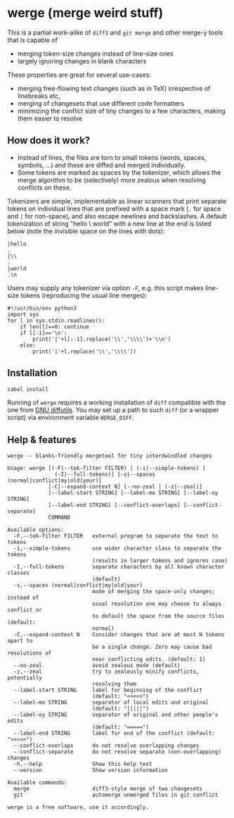 
# werge (merge weird stuff)

This is a partial work-alike of `diff3` and `git merge` and other merge-y tools that is capable of

- merging token-size changes instead of line-size ones
- largely ignoring changes in blank characters

These properties are great for several use-cases:

- merging free-flowing text changes (such as in TeX) irrespective of linebreaks
  etc,
- merging of changesets that use different code formatters
- minimizing the conflict size of tiny changes to a few characters, making them
  easier to resolve

## How does it work?

- Instead of lines, the files are torn to small tokens (words, spaces, symbols,
  ...) and these are diffed and merged individually.
- Some tokens are marked as spaces by the tokenizer, which allows the merge
  algorithm to be (selectively) more zealous when resolving conflicts on these.

Tokenizers are simple, implementable as linear scanners that print separate
tokens on individual lines that are prefixed with a space mark (`.` for space
and `|` for non-space), and also escape newlines and backslashes. A default
tokenization of string "hello \ world" with a new line at the end is listed
below (note the invisible space on the lines with dots):

```
|hello
. 
|\\
. 
|world
.\n
```

Users may supply any tokenizer via option `-F`, e.g. this script makes
line-size tokens (reproducing the usual line merges):

```
#!/usr/bin/env python3
import sys
for l in sys.stdin.readlines():
    if len(l)==0: continue
    if l[-1]=='\n':
        print('|'+l[:-1].replace('\\','\\\\')+'\\n')
    else:
        print('|'+l.replace('\\','\\\\'))
```

## Installation

```sh
cabal install
```

Running of `werge` requires a working installation of `diff` compatible
with the one from [GNU diffutils](https://www.gnu.org/software/diffutils/). You
may set up a path to such `diff` (or a wrapper script) via environment variable
`WERGE_DIFF`.

## Help & features

```
werge -- blanks-friendly mergetool for tiny interdwindled changes

Usage: werge [(-F|--tok-filter FILTER) | (-i|--simple-tokens) | 
               (-I|--full-tokens)] [-s|--spaces (normal|conflict|my|old|your)] 
             [-C|--expand-context N] [--no-zeal | (-z|--zeal)] 
             [--label-start STRING] [--label-mo STRING] [--label-oy STRING] 
             [--label-end STRING] [--conflict-overlaps] [--conflict-separate]
             COMMAND

Available options:
  -F,--tok-filter FILTER   external program to separate the text to tokens
  -i,--simple-tokens       use wider character class to separate the tokens
                           (results in larger tokens and ignores case)
  -I,--full-tokens         separate characters by all known character classes
                           (default)
  -s,--spaces (normal|conflict|my|old|your)
                           mode of merging the space-only changes; instead of
                           usual resolution one may choose to always conflict or
                           to default the space from the source files (default:
                           normal)
  -C,--expand-context N    Consider changes that are at most N tokens apart to
                           be a single change. Zero may cause bad resolutions of
                           near conflicting edits. (default: 1)
  --no-zeal                avoid zealous mode (default)
  -z,--zeal                try to zealously minify conflicts, potentially
                           resolving them
  --label-start STRING     label for beginning of the conflict
                           (default: "<<<<<")
  --label-mo STRING        separator of local edits and original
                           (default: "|||||")
  --label-oy STRING        separator of original and other people's edits
                           (default: "=====")
  --label-end STRING       label for end of the conflict (default: ">>>>>")
  --conflict-overlaps      do not resolve overlapping changes
  --conflict-separate      do not resolve separate (non-overlapping) changes
  -h,--help                Show this help text
  --version                Show version information

Available commands:
  merge                    diff3-style merge of two changesets
  git                      automerge unmerged files in git conflict

werge is a free software, use it accordingly.
```
